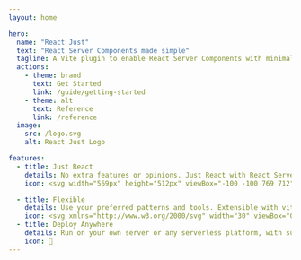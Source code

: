 ```yaml
---
layout: home

hero:
  name: "React Just"
  text: "React Server Components made simple"
  tagline: A Vite plugin to enable React Server Components with minimal setup
  actions:
    - theme: brand
      text: Get Started
      link: /guide/getting-started
    - theme: alt
      text: Reference
      link: /reference
  image:
    src: /logo.svg
    alt: React Just Logo

features:
  - title: Just React
    details: No extra features or opinions. Just React with React Server Components.
    icon: <svg width="569px" height="512px" viewBox="-100 -100 769 712"><g id="Artboard-Copy-7" transform="translate(-227, -256)" fill="#58C4DC" fill-rule="nonzero"><g id="React-Logo-Filled-(1)" transform="translate(227, 256)"><path d="M285.5,201 C255.400481,201 231,225.400481 231,255.5 C231,285.599519 255.400481,310 285.5,310 C315.599519,310 340,285.599519 340,255.5 C340,225.400481 315.599519,201 285.5,201" id="Path"></path><path d="M568.959856,255.99437 C568.959856,213.207656 529.337802,175.68144 466.251623,150.985214 C467.094645,145.423543 467.85738,139.922107 468.399323,134.521063 C474.621631,73.0415145 459.808523,28.6686204 426.709856,9.5541429 C389.677085,-11.8291748 337.36955,3.69129898 284.479928,46.0162134 C231.590306,3.69129898 179.282771,-11.8291748 142.25,9.5541429 C109.151333,28.6686204 94.3382249,73.0415145 100.560533,134.521063 C101.102476,139.922107 101.845139,145.443621 102.708233,151.02537 C97.4493791,153.033193 92.2908847,155.161486 87.3331099,157.39017 C31.0111824,182.708821 0,217.765415 0,255.99437 C0,298.781084 39.6220545,336.307301 102.708233,361.003527 C101.845139,366.565197 101.102476,372.066633 100.560533,377.467678 C94.3382249,438.947226 109.151333,483.32012 142.25,502.434597 C153.629683,508.887578 166.52439,512.186771 179.603923,511.991836 C210.956328,511.991836 247.567589,495.487529 284.479928,465.972527 C321.372196,495.487529 358.003528,511.991836 389.396077,511.991836 C402.475265,512.183856 415.36922,508.884856 426.75,502.434597 C459.848667,483.32012 474.661775,438.947226 468.439467,377.467678 C467.897524,372.066633 467.134789,366.565197 466.291767,361.003527 C529.377946,336.347457 569,298.761006 569,255.99437 M389.155214,27.1025182 C397.565154,26.899606 405.877839,28.9368502 413.241569,33.0055186 C436.223966,46.2772304 446.540955,82.2775015 441.522965,131.770345 C441.181741,135.143488 440.780302,138.556788 440.298575,141.990165 C414.066922,134.08804 387.205771,128.452154 360.010724,125.144528 C343.525021,103.224055 325.192524,82.7564475 305.214266,63.9661533 C336.586743,39.7116483 366.032313,27.1025182 389.135142,27.1025182 M378.356498,310.205598 C368.204912,327.830733 357.150626,344.919965 345.237759,361.405091 C325.045049,363.479997 304.758818,364.51205 284.459856,364.497299 C264.167589,364.51136 243.888075,363.479308 223.702025,361.405091 C211.820914,344.919381 200.80007,327.83006 190.683646,310.205598 C180.532593,292.629285 171.306974,274.534187 163.044553,255.99437 C171.306974,237.454554 180.532593,219.359455 190.683646,201.783142 C200.784121,184.229367 211.770999,167.201087 223.601665,150.764353 C243.824636,148.63809 264.145559,147.579168 284.479928,147.591877 C304.772146,147.579725 325.051559,148.611772 345.237759,150.68404 C357.109048,167.14607 368.136094,184.201112 378.27621,201.783142 C388.419418,219.363718 397.644825,237.458403 405.915303,255.99437 C397.644825,274.530337 388.419418,292.625022 378.27621,310.205598 M419.724813,290.127366 C426.09516,307.503536 431.324985,325.277083 435.380944,343.334682 C417.779633,348.823635 399.836793,353.149774 381.668372,356.285142 C388.573127,345.871232 395.263781,335.035679 401.740334,323.778483 C408.143291,312.655143 414.144807,301.431411 419.805101,290.207679 M246.363271,390.377981 C258.848032,391.140954 271.593728,391.582675 284.5,391.582675 C297.406272,391.582675 310.232256,391.140954 322.737089,390.377981 C310.880643,404.583418 298.10766,417.997563 284.5,430.534446 C270.921643,417.999548 258.18192,404.585125 246.363271,390.377981 Z M187.311556,356.244986 C169.137286,353.123646 151.187726,348.810918 133.578912,343.334682 C137.618549,325.305649 142.828222,307.559058 149.174827,290.207679 C154.754833,301.431411 160.736278,312.655143 167.239594,323.778483 C173.74291,334.901824 180.467017,345.864539 187.311556,356.285142 M149.174827,221.760984 C142.850954,204.473938 137.654787,186.794745 133.619056,168.834762 C151.18418,163.352378 169.085653,159.013101 187.211197,155.844146 C180.346585,166.224592 173.622478,176.986525 167.139234,188.210257 C160.65599,199.433989 154.734761,210.517173 149.074467,221.760984 M322.616657,121.590681 C310.131896,120.827708 297.3862,120.385987 284.379568,120.385987 C271.479987,120.385987 258.767744,120.787552 246.242839,121.590681 C258.061488,107.383537 270.801211,93.9691137 284.379568,81.4342157 C297.99241,93.9658277 310.765727,107.380324 322.616657,121.590681 Z M401.70019,188.210257 C395.196875,176.939676 388.472767,166.09743 381.527868,155.68352 C399.744224,158.819049 417.734224,163.151949 435.380944,168.654058 C431.331963,186.680673 426.122466,204.426664 419.785029,221.781062 C414.205023,210.55733 408.203506,199.333598 401.720262,188.230335 M127.517179,131.790423 C122.438973,82.3176579 132.816178,46.2973086 155.778503,33.0255968 C163.144699,28.9632474 171.455651,26.9264282 179.864858,27.1225964 C202.967687,27.1225964 232.413257,39.7317265 263.785734,63.9862316 C243.794133,82.7898734 225.448298,103.270812 208.949132,125.204763 C181.761691,128.528025 154.90355,134.14313 128.661281,141.990165 C128.199626,138.556788 127.778115,135.163566 127.456963,131.790423 M98.4529773,182.106474 C101.54406,180.767925 104.695358,179.429376 107.906872,178.090828 C114.220532,204.735668 122.781793,230.7969 133.498624,255.99437 C122.761529,281.241316 114.193296,307.357063 107.8868,334.058539 C56.7434387,313.076786 27.0971497,284.003505 27.0971497,255.99437 C27.0971497,229.450947 53.1907013,202.526037 98.4529773,182.106474 Z M155.778503,478.963143 C132.816178,465.691432 122.438973,429.671082 127.517179,380.198317 C127.838331,376.825174 128.259842,373.431953 128.721497,369.978497 C154.953686,377.878517 181.814655,383.514365 209.009348,386.824134 C225.500295,408.752719 243.832321,429.233234 263.805806,448.042665 C220.069,481.834331 180.105722,492.97775 155.838719,478.963143 M441.502893,380.198317 C446.520883,429.691161 436.203894,465.691432 413.221497,478.963143 C388.974566,493.017906 348.991216,481.834331 305.274481,448.042665 C325.241364,429.232737 343.566681,408.752215 360.050868,386.824134 C387.245915,383.516508 414.107066,377.880622 440.338719,369.978497 C440.820446,373.431953 441.221885,376.825174 441.563109,380.198317 M461.193488,334.018382 C454.869166,307.332523 446.294494,281.231049 435.561592,255.99437 C446.289797,230.744081 454.857778,204.629101 461.173416,177.930202 C512.216417,198.911955 541.942994,227.985236 541.942994,255.99437 C541.942994,284.003505 512.296705,313.076786 461.153344,334.058539" id="Shape"></path></g></g></g></svg>

  - title: Flexible
    details: Use your preferred patterns and tools. Extensible with vite plugins.
    icon: <svg xmlns="http://www.w3.org/2000/svg" width="30" viewBox="0 0 256 256.32"><defs><linearGradient id="a" x1="-.828%" x2="57.636%" y1="7.652%" y2="78.411%"><stop offset="0%" stop-color="#41D1FF"></stop><stop offset="100%" stop-color="#BD34FE"></stop></linearGradient><linearGradient id="b" x1="43.376%" x2="50.316%" y1="2.242%" y2="89.03%"><stop offset="0%" stop-color="#FFEA83"></stop><stop offset="8.333%" stop-color="#FFDD35"></stop><stop offset="100%" stop-color="#FFA800"></stop></linearGradient></defs><path fill="url(#a)" d="M255.153 37.938 134.897 252.976c-2.483 4.44-8.862 4.466-11.382.048L.875 37.958c-2.746-4.814 1.371-10.646 6.827-9.67l120.385 21.517a6.537 6.537 0 0 0 2.322-.004l117.867-21.483c5.438-.991 9.574 4.796 6.877 9.62Z"></path><path fill="url(#b)" d="M185.432.063 96.44 17.501a3.268 3.268 0 0 0-2.634 3.014l-5.474 92.456a3.268 3.268 0 0 0 3.997 3.378l24.777-5.718c2.318-.535 4.413 1.507 3.936 3.838l-7.361 36.047c-.495 2.426 1.782 4.5 4.151 3.78l15.304-4.649c2.372-.72 4.652 1.36 4.15 3.788l-11.698 56.621c-.732 3.542 3.979 5.473 5.943 2.437l1.313-2.028 72.516-144.72c1.215-2.423-.88-5.186-3.54-4.672l-25.505 4.922c-2.396.462-4.435-1.77-3.759-4.114l16.646-57.705c.677-2.35-1.37-4.583-3.769-4.113Z"></path></svg>
  - title: Deploy Anywhere
    details: Run on your own server or any serverless platform, with support for common cloud providers.
    icon: 🚀
---
```

